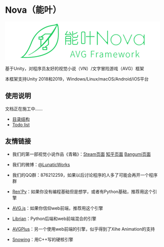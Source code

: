# Nova（能叶）

![Nova banner](doc/img/nova_banner.png)

基于Unity，对程序员友好的视觉小说（VN）/文字冒险游戏（AVG）框架

本框架支持Unity 2018和2019，Windows/Linux/macOS/Android/iOS平台

## 使用说明

文档正在施工中……

* [目录结构](doc/directory_structure.md)
* [Todo list](doc/todo.md)

## 友情链接

* 我们的第一部视觉小说作品《青箱》：[Steam页面](https://store.steampowered.com/app/1131740) [知乎页面](https://www.zhihu.com/question/409724349) [Bangumi页面](https://bgm.tv/subject/311066)
* 我们的微博：[@LunaticWorks](https://weibo.com/LunaticWorks)
* 我们的QQ群：876212259，如果以后讨论程序的人多了可能会再开一个程序群

* [Ren'Py](https://github.com/renpy/renpy)：如果你没有编程基础但是想学，或者有Python基础，推荐用这个引擎
* [AVG.js](https://github.com/avgjs/avg-core)：如果你信仰web前端，推荐用这个引擎
* [Librian](https://github.com/RimoChan/Librian)：Python后端和web前端混合的引擎
* [AVGPlus](https://github.com/avg-plus/avg.renderer)：另一个使用web前端的引擎，似乎得到了Xihe Animation的支持
* [Snowing](https://github.com/Strrationalism/Snowing)：用C++写的硬核引擎
